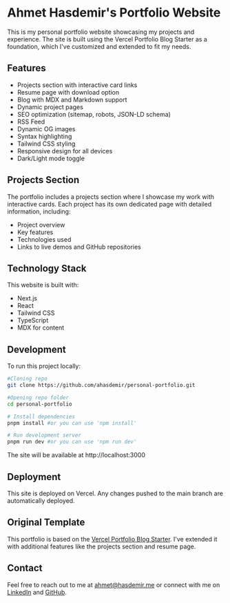 # Ahmet Hasdemir's Portfolio Website

This is my personal portfolio website showcasing my projects and experience. The site is built using the Vercel Portfolio Blog Starter as a foundation, which I've customized and extended to fit my needs.

## Features

- Projects section with interactive card links
- Resume page with download option
- Blog with MDX and Markdown support
- Dynamic project pages
- SEO optimization (sitemap, robots, JSON-LD schema)
- RSS Feed
- Dynamic OG images
- Syntax highlighting
- Tailwind CSS styling
- Responsive design for all devices
- Dark/Light mode toggle

## Projects Section

The portfolio includes a projects section where I showcase my work with interactive cards. Each project has its own dedicated page with detailed information, including:

- Project overview
- Key features
- Technologies used
- Links to live demos and GitHub repositories

## Technology Stack

This website is built with:
- Next.js
- React
- Tailwind CSS
- TypeScript
- MDX for content

## Development

To run this project locally:

```bash
#Cloning repo
git clone https://github.com/ahasdemir/personal-portfolio.git

#Opening repo folder
cd personal-portfolio

# Install dependencies
pnpm install #or you can use 'npm install'

# Run development server
pnpm run dev #or you can use 'npm run dev'
```

The site will be available at http://localhost:3000

## Deployment

This site is deployed on Vercel. Any changes pushed to the main branch are automatically deployed.

## Original Template

This portfolio is based on the [Vercel Portfolio Blog Starter](https://github.com/vercel/examples/tree/main/solutions/blog). I've extended it with additional features like the projects section and resume page.

## Contact

Feel free to reach out to me at ahmet@hasdemir.me or connect with me on [LinkedIn](https://linkedin.com/in/ahasdemir) and [GitHub](https://github.com/ahasdemir).
